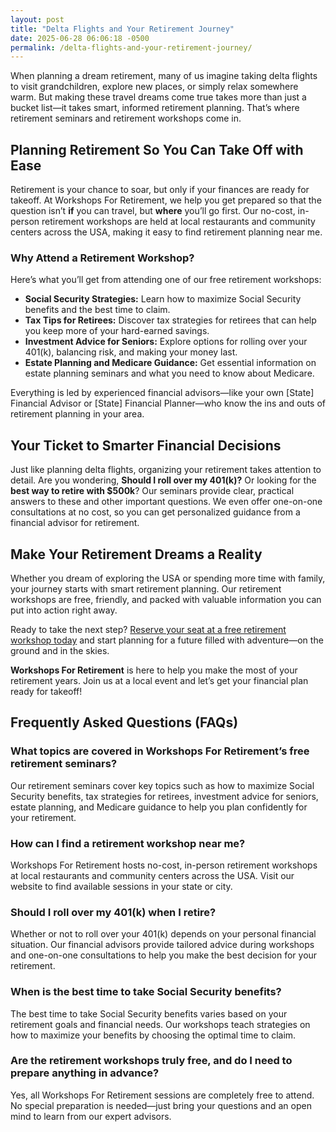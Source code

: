 ```yaml
---
layout: post
title: "Delta Flights and Your Retirement Journey"
date: 2025-06-28 06:06:18 -0500
permalink: /delta-flights-and-your-retirement-journey/
---
```

When planning a dream retirement, many of us imagine taking delta flights to visit grandchildren, explore new places, or simply relax somewhere warm. But making these travel dreams come true takes more than just a bucket list—it takes smart, informed retirement planning. That’s where retirement seminars and retirement workshops come in.

## Planning Retirement So You Can Take Off with Ease

Retirement is your chance to soar, but only if your finances are ready for takeoff. At Workshops For Retirement, we help you get prepared so that the question isn’t **if** you can travel, but **where** you’ll go first. Our no-cost, in-person retirement workshops are held at local restaurants and community centers across the USA, making it easy to find retirement planning near me.

### Why Attend a Retirement Workshop?

Here’s what you’ll get from attending one of our free retirement workshops:

- **Social Security Strategies:** Learn how to maximize Social Security benefits and the best time to claim.
- **Tax Tips for Retirees:** Discover tax strategies for retirees that can help you keep more of your hard-earned savings.
- **Investment Advice for Seniors:** Explore options for rolling over your 401(k), balancing risk, and making your money last.
- **Estate Planning and Medicare Guidance:** Get essential information on estate planning seminars and what you need to know about Medicare.

Everything is led by experienced financial advisors—like your own [State] Financial Advisor or [State] Financial Planner—who know the ins and outs of retirement planning in your area.

## Your Ticket to Smarter Financial Decisions

Just like planning delta flights, organizing your retirement takes attention to detail. Are you wondering, **Should I roll over my 401(k)?** Or looking for the **best way to retire with $500k**? Our seminars provide clear, practical answers to these and other important questions. We even offer one-on-one consultations at no cost, so you can get personalized guidance from a financial advisor for retirement.

## Make Your Retirement Dreams a Reality

Whether you dream of exploring the USA or spending more time with family, your journey starts with smart retirement planning. Our retirement workshops are free, friendly, and packed with valuable information you can put into action right away. 

Ready to take the next step? [Reserve your seat at a free retirement workshop today](https://workshopsforretirement.com/) and start planning for a future filled with adventure—on the ground and in the skies.

**Workshops For Retirement** is here to help you make the most of your retirement years. Join us at a local event and let’s get your financial plan ready for takeoff!

## Frequently Asked Questions (FAQs)

### What topics are covered in Workshops For Retirement’s free retirement seminars?
Our retirement seminars cover key topics such as how to maximize Social Security benefits, tax strategies for retirees, investment advice for seniors, estate planning, and Medicare guidance to help you plan confidently for your retirement.

### How can I find a retirement workshop near me?
Workshops For Retirement hosts no-cost, in-person retirement workshops at local restaurants and community centers across the USA. Visit our website to find available sessions in your state or city.

### Should I roll over my 401(k) when I retire?
Whether or not to roll over your 401(k) depends on your personal financial situation. Our financial advisors provide tailored advice during workshops and one-on-one consultations to help you make the best decision for your retirement.

### When is the best time to take Social Security benefits?
The best time to take Social Security benefits varies based on your retirement goals and financial needs. Our workshops teach strategies on how to maximize your benefits by choosing the optimal time to claim.

### Are the retirement workshops truly free, and do I need to prepare anything in advance?
Yes, all Workshops For Retirement sessions are completely free to attend. No special preparation is needed—just bring your questions and an open mind to learn from our expert advisors.

<script type="application/ld+json">
{
  "@context": "https://schema.org",
  "@type": "BlogPosting",
  "headline": "Delta Flights and Your Retirement Journey",
  "description": "Explore how Workshops For Retirement’s free, in-person retirement seminars help retirees plan smartly for travel, Social Security benefits, tax strategies, investments, and more.",
  "url": "https://workshopsforretirement.com/blog/delta-flights-and-your-retirement-journey",
  "datePublished": "2024-06-01",
  "dateModified": "2024-06-01",
  "author": {
    "@type": "Person",
    "name": "Workshops For Retirement"
  },
  "publisher": {
    "@type": "Person",
    "name": "Workshops For Retirement"
  },
  "mainEntityOfPage": {
    "@type": "WebPage",
    "@id": "https://workshopsforretirement.com/blog/delta-flights-and-your-retirement-journey"
  }
}
</script>

<script type="application/ld+json">
{
  "@context": "https://schema.org",
  "@type": "FAQPage",
  "mainEntity": [
    {
      "@type": "Question",
      "name": "What topics are covered in Workshops For Retirement’s free retirement seminars?",
      "acceptedAnswer": {
        "@type": "Answer",
        "text": "Our retirement seminars cover key topics such as how to maximize Social Security benefits, tax strategies for retirees, investment advice for seniors, estate planning, and Medicare guidance to help you plan confidently for your retirement."
      }
    },
    {
      "@type": "Question",
      "name": "How can I find a retirement workshop near me?",
      "acceptedAnswer": {
        "@type": "Answer",
        "text": "Workshops For Retirement hosts no-cost, in-person retirement workshops at local restaurants and community centers across the USA. Visit our website to find available sessions in your state or city."
      }
    },
    {
      "@type": "Question",
      "name": "Should I roll over my 401(k) when I retire?",
      "acceptedAnswer": {
        "@type": "Answer",
        "text": "Whether or not to roll over your 401(k) depends on your personal financial situation. Our financial advisors provide tailored advice during workshops and one-on-one consultations to help you make the best decision for your retirement."
      }
    },
    {
      "@type": "Question",
      "name": "When is the best time to take Social Security benefits?",
      "acceptedAnswer": {
        "@type": "Answer",
        "text": "The best time to take Social Security benefits varies based on your retirement goals and financial needs. Our workshops teach strategies on how to maximize your benefits by choosing the optimal time to claim."
      }
    },
    {
      "@type": "Question",
      "name": "Are the retirement workshops truly free, and do I need to prepare anything in advance?",
      "acceptedAnswer": {
        "@type": "Answer",
        "text": "Yes, all Workshops For Retirement sessions are completely free to attend. No special preparation is needed—just bring your questions and an open mind to learn from our expert advisors."
      }
    }
  ]
}
</script>